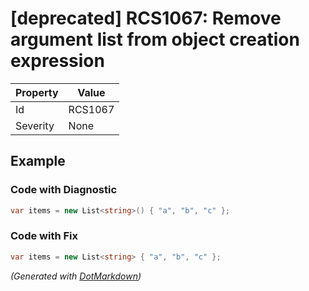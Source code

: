 # \[deprecated\] RCS1067: Remove argument list from object creation expression

| Property | Value   |
| -------- | ------- |
| Id       | RCS1067 |
| Severity | None    |

## Example

### Code with Diagnostic

```csharp
var items = new List<string>() { "a", "b", "c" };
```

### Code with Fix

```csharp
var items = new List<string> { "a", "b", "c" };
```


*\(Generated with [DotMarkdown](http://github.com/JosefPihrt/DotMarkdown)\)*
